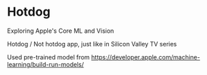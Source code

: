 # Hotdog

Exploring Apple's Core ML and Vision   

Hotdog / Not hotdog app, just like in Silicon Valley TV series  

Used pre-trained model from https://developer.apple.com/machine-learning/build-run-models/  
